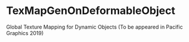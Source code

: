 # TexMapGenOnDeformableObject
Global Texture Mapping for Dynamic Objects (To be appeared in Pacific Graphics 2019)
